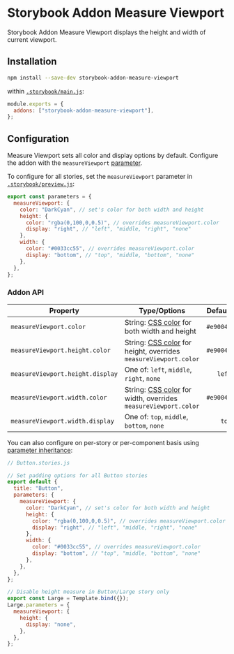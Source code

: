 # Storybook Addon Measure Viewport

Storybook Addon Measure Viewport displays the height and width of current viewport.

## Installation

```sh
npm install --save-dev storybook-addon-measure-viewport
```

within [`.storybook/main.js`](https://storybook.js.org/docs/react/configure/overview#configure-your-storybook-project):

```js
module.exports = {
  addons: ["storybook-addon-measure-viewport"],
};
```

## Configuration

Measure Viewport sets all color and display options by default. Configure the addon with the `measureViewport` [parameter](https://storybook.js.org/docs/react/writing-stories/parameters).

To configure for all stories, set the `measureViewport` parameter in [`.storybook/preview.js`](https://storybook.js.org/docs/react/configure/overview#configure-story-rendering):

```js
export const parameters = {
  measureViewport: {
    color: "DarkCyan", // set's color for both width and height
    height: {
      color: "rgba(0,100,0,0.5)", // overrides measureViewport.color
      display: "right", // "left", "middle, "right", "none"
    },
    width: {
      color: "#0033cc55", // overrides measureViewport.color
      display: "bottom", // "top", "middle, "bottom", "none"
    },
  },
};
```

### Addon API

| Property                         | Type/Options                                                                                                                    |   Default |
| -------------------------------- | ------------------------------------------------------------------------------------------------------------------------------- | --------: |
| `measureViewport.color`          | String: [CSS color](https://developer.mozilla.org/en-US/docs/Web/CSS/color_value) for both width and height                     | `#e9004e` |
| `measureViewport.height.color`   | String: [CSS color](https://developer.mozilla.org/en-US/docs/Web/CSS/color_value) for height, overrides `measureViewport.color` | `#e9004e` |
| `measureViewport.height.display` | One of: `left`, `middle`, `right`, `none`                                                                                       |    `left` |
| `measureViewport.width.color`    | String: [CSS color](https://developer.mozilla.org/en-US/docs/Web/CSS/color_value) for width, overrides `measureViewport.color`  | `#e9004e` |
| `measureViewport.width.display`  | One of: `top`, `middle`, `bottom`, `none`                                                                                       |     `top` |

You can also configure on per-story or per-component basis using [parameter inheritance](https://storybook.js.org/docs/react/writing-stories/parameters#component-parameters):

```js
// Button.stories.js

// Set padding options for all Button stories
export default {
  title: "Button",
  parameters: {
    measureViewport: {
      color: "DarkCyan", // set's color for both width and height
      height: {
        color: "rgba(0,100,0,0.5)", // overrides measureViewport.color
        display: "right", // "left", "middle, "right", "none"
      },
      width: {
        color: "#0033cc55", // overrides measureViewport.color
        display: "bottom", // "top", "middle, "bottom", "none"
      },
    },
  },
};

// Disable height measure in Button/Large story only
export const Large = Template.bind({});
Large.parameters = {
  measureViewport: {
    height: {
      display: "none",
    },
  },
};
```
